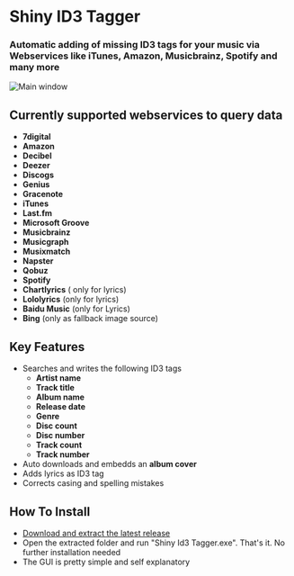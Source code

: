 # Shiny ID3 Tagger
### Automatic adding of missing ID3 tags for your music via Webservices like iTunes, Amazon, Musicbrainz, Spotify and many more

![Main window](https://cloud.githubusercontent.com/assets/21058782/20148484/28893abe-a6ad-11e6-9941-ab1dfded8c24.png)

## Currently supported webservices to query data
- **7digital**
- **Amazon**
- **Decibel**
- **Deezer**
- **Discogs**
- **Genius**
- **Gracenote**
- **iTunes**
- **Last.fm**
- **Microsoft Groove**
- **Musicbrainz**
- **Musicgraph**
- **Musixmatch**
- **Napster**
- **Qobuz**
- **Spotify**
- **Chartlyrics** ( only for lyrics)
- **Lololyrics** (only for lyrics)
- **Baidu Music** (only for Lyrics)
- **Bing** (only as fallback image source)


## Key Features
- Searches and writes the following ID3 tags
  - **Artist name**
  - **Track title**
  - **Album name**
  - **Release date**
  - **Genre**
  - **Disc count**
  - **Disc number**
  - **Track count**
  - **Track number**
- Auto downloads and embedds an **album cover**
- Adds lyrics as ID3 tag
- Corrects casing and spelling mistakes

## How To Install
- [Download and extract the latest release](https://github.com/ShinyId3Tagger/Shiny-ID3-Tagger/releases/latest)
- Open the extracted folder and run "Shiny Id3 Tagger.exe". That's it. No further installation needed
- The GUI is pretty simple and self explanatory

